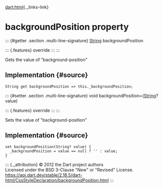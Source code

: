 [dart:html](../../dart-html/dart-html-library){._links-link}

backgroundPosition property
===========================

::: {#getter .section .multi-line-signature}
[String](../../dart-core/string-class) backgroundPosition

::: {.features}
override
:::
:::

Gets the value of \"background-position\"

Implementation {#source}
--------------

``` {.language-dart data-language="dart"}
String get backgroundPosition => this._backgroundPosition;
```

::: {#setter .section .multi-line-signature}
void backgroundPosition=([String](../../dart-core/string-class)? value)

::: {.features}
override
:::
:::

Sets the value of \"background-position\"

Implementation {#source}
--------------

``` {.language-dart data-language="dart"}
set backgroundPosition(String? value) {
  _backgroundPosition = value == null ? '' : value;
}
```

::: {._attribution}
© 2012 the Dart project authors\
Licensed under the BSD 3-Clause \"New\" or \"Revised\" License.\
<https://api.dart.dev/stable/2.18.5/dart-html/CssStyleDeclaration/backgroundPosition.html>
:::
